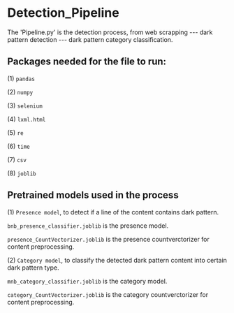 # Detection_Pipeline

The 'Pipeline.py' is the detection process, from web scrapping --- dark pattern detection --- dark pattern category classification.

## Packages needed for the file to run:

(1) `pandas`

(2) `numpy`

(3) `selenium`

(4) `lxml.html`

(5) `re`

(6) `time`

(7) `csv`

(8) `joblib`

## Pretrained models used in the process

(1) `Presence model`, to detect if a line of the content contains dark pattern.

`bnb_presence_classifier.joblib` is the presence model.

`presence_CountVectorizer.joblib` is the presence countverctorizer for content preprocessing.

(2) `Category model`, to classify the detected dark pattern content into certain dark pattern type.

`mnb_category_classifier.joblib` is the category model.

`category_CountVectorizer.joblib` is the category countverctorizer for content preprocessing.













